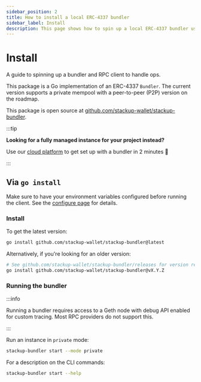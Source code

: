 ```yaml
---
sidebar_position: 2
title: How to install a local ERC-4337 bundler
sidebar_label: Install
description: This page shows how to spin up a local ERC-4337 bundler using Stackup
---
```


# Install

A guide to spinning up a bundler and RPC client to handle ops.

This package is a Go implementation of an ERC-4337 `Bundler`. The current version supports a private mempool with a peer-to-peer (P2P) version on the roadmap.

This package is open source at [github.com/stackup-wallet/stackup-bundler](https://github.com/stackup-wallet/stackup-bundler).

:::tip

**Looking for a fully managed instance for your project instead?**

Use our [cloud platform](https://app.stackup.sh/) to get set up with a bundler in 2 minutes 🚀

:::

## Via `go install`

Make sure to have your environment variables configured before running the client. See the [configure page](./configure.md) for details.

### Install

To get the latest version:

```bash
go install github.com/stackup-wallet/stackup-bundler@latest
```

Alternatively, if you're looking for an older version:

```bash
# See github.com/stackup-wallet/stackup-bundler/releases for version releases
go install github.com/stackup-wallet/stackup-bundler@vX.Y.Z
```

### Running the bundler

:::info

Running a bundler requires access to a Geth node with debug API enabled for custom tracing. Most RPC providers do not support this.

:::

Run an instance in `private` mode:

```bash
stackup-bundler start --mode private
```

For a description on the CLI commands:

```bash
stackup-bundler start --help
```
